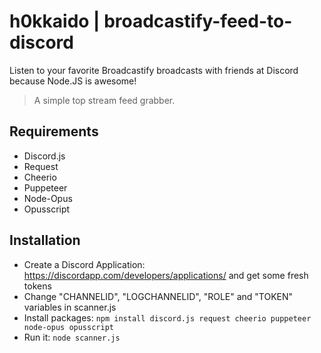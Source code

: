 # h0kkaido | broadcastify-feed-to-discord

Listen to your favorite Broadcastify broadcasts with friends at Discord because Node.JS is awesome!

> A simple top stream feed grabber.

## Requirements

* Discord.js
* Request
* Cheerio
* Puppeteer
* Node-Opus
* Opusscript

## Installation

* Create a Discord Application: https://discordapp.com/developers/applications/ and get some fresh tokens
* Change "CHANNELID", "LOGCHANNELID", "ROLE" and "TOKEN" variables in scanner.js
* Install packages: ```npm install discord.js request cheerio puppeteer node-opus opusscript```
* Run it: ```node scanner.js```

